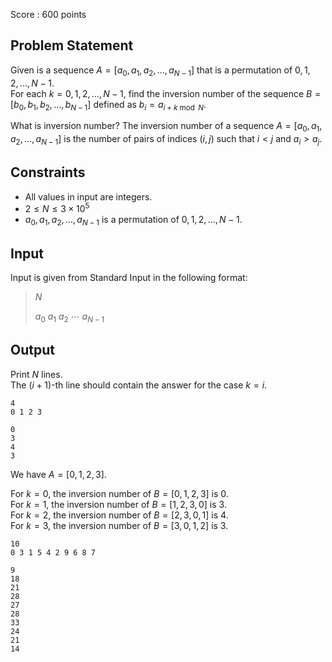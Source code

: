Score : $600$ points

## Problem Statement

Given is a sequence $A = [a_0, a_1, a_2, \dots, a_{N-1}]$ that is a permutation of $0, 1, 2, \dots, N - 1$.<br>
For each $k = 0, 1, 2, \dots, N - 1$, find the inversion number of the sequence $B = [b_0, b_1, b_2, \dots, b_{N-1}]$ defined as $b_i = a_{i+k \bmod N}$.

What is inversion number?
The inversion number of a sequence $A = [a_0, a_1, a_2, \dots, a_{N-1}]$ is the number of pairs of indices $(i, j)$ such that $i < j$ and $a_i > a_j$.

## Constraints

- All values in input are integers.
- $2 \leq N \leq 3 \times 10^5$
- $a_0, a_1, a_2, \dots, a_{N-1}$ is a permutation of $0, 1, 2, \dots, N - 1$.

## Input

Input is given from Standard Input in the following format:

> $N$
> 
> $a_0$ $a_1$ $a_2$ $\cdots$ $a_{N-1}$

## Output

Print $N$ lines.<br>
The $(i + 1)$-th line should contain the answer for the case $k = i$.

```input1
4
0 1 2 3
```

```output1
0
3
4
3
```

We have $A = [0, 1, 2, 3]$.

For $k = 0$, the inversion number of $B = [0, 1, 2, 3]$ is $0$.<br>
For $k = 1$, the inversion number of $B = [1, 2, 3, 0]$ is $3$.<br>
For $k = 2$, the inversion number of $B = [2, 3, 0, 1]$ is $4$.<br>
For $k = 3$, the inversion number of $B = [3, 0, 1, 2]$ is $3$.  

```input2
10
0 3 1 5 4 2 9 6 8 7
```

```output2
9
18
21
28
27
28
33
24
21
14
```